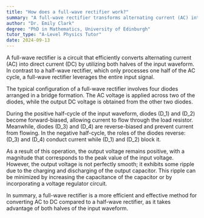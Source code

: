 ```yaml
---
title: "How does a full-wave rectifier work?"
summary: "A full-wave rectifier transforms alternating current (AC) into direct current (DC) by utilizing both positive and negative halves of the input waveform, ensuring efficient conversion."
author: "Dr. Emily Clark"
degree: "PhD in Mathematics, University of Edinburgh"
tutor_type: "A-Level Physics Tutor"
date: 2024-09-13
---
```


A full-wave rectifier is a circuit that efficiently converts alternating current (AC) into direct current (DC) by utilizing both halves of the input waveform. In contrast to a half-wave rectifier, which only processes one half of the AC cycle, a full-wave rectifier leverages the entire input signal.

The typical configuration of a full-wave rectifier involves four diodes arranged in a bridge formation. The AC voltage is applied across two of the diodes, while the output DC voltage is obtained from the other two diodes. 

During the positive half-cycle of the input waveform, diodes \(D_1\) and \(D_2\) become forward-biased, allowing current to flow through the load resistor. Meanwhile, diodes \(D_3\) and \(D_4\) are reverse-biased and prevent current from flowing. In the negative half-cycle, the roles of the diodes reverse: \(D_3\) and \(D_4\) conduct current while \(D_1\) and \(D_2\) block it.

As a result of this operation, the output voltage remains positive, with a magnitude that corresponds to the peak value of the input voltage. However, the output voltage is not perfectly smooth; it exhibits some ripple due to the charging and discharging of the output capacitor. This ripple can be minimized by increasing the capacitance of the capacitor or by incorporating a voltage regulator circuit.

In summary, a full-wave rectifier is a more efficient and effective method for converting AC to DC compared to a half-wave rectifier, as it takes advantage of both halves of the input waveform.
    